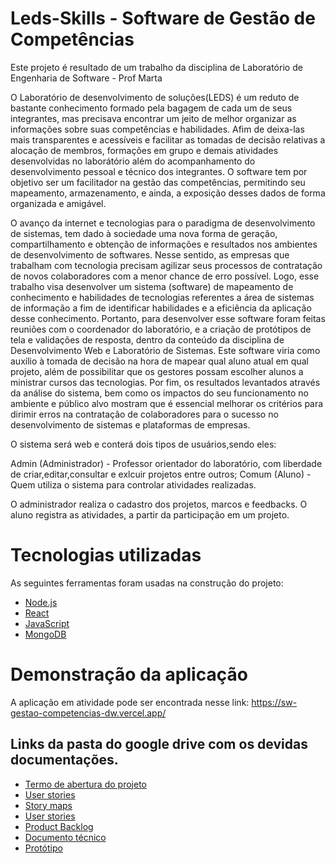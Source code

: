 # Leds-Skills -  Software de Gestão de Competências
Este projeto é resultado de um trabalho da disciplina de Laboratório de Engenharia de Software - Prof Marta 

O Laboratório de desenvolvimento de soluções(LEDS) é um reduto de bastante conhecimento formado pela bagagem de cada um de seus integrantes, mas precisava encontrar um jeito de melhor organizar as informações sobre suas competências e habilidades. Afim de deixa-las mais transparentes e acessíveis e facilitar as tomadas de decisão relativas a alocação de membros, formações em grupo e demais atividades desenvolvidas no laborátório além do acompanhamento do desenvolvimento pessoal e técnico dos integrantes. O software tem por objetivo ser um facilitador na gestão das competências, permitindo seu mapeamento, armazenamento, e ainda, a exposição desses dados de forma organizada e amigável.

O avanço da internet e tecnologias para o paradigma de desenvolvimento de sistemas, tem dado à sociedade uma nova forma de geração, compartilhamento e obtenção de informações e resultados nos ambientes de desenvolvimento de softwares. Nesse sentido, as empresas que trabalham com tecnologia precisam agilizar seus processos de contratação de novos colaboradores com a menor chance de erro possível. Logo, esse trabalho visa desenvolver um sistema (software) de mapeamento de conhecimento e habilidades de tecnologias referentes a área de sistemas de informação a fim de identificar habilidades e a eficiência da aplicação desse conhecimento. Portanto, para desenvolver esse software foram feitas reuniões com o coordenador do laboratório, e a criação de protótipos de tela e validações de resposta, dentro da conteúdo da disciplina de Desenvolvimento Web e Laboratório de Sistemas. Este software viria como auxílio à tomada de decisão na hora de mapear qual aluno atual em qual projeto, além de possibilitar que os gestores possam escolher alunos a ministrar cursos das tecnologias. Por fim, os resultados levantados através da análise do sistema, bem como os impactos do seu funcionamento no ambiente e público alvo mostram que é essencial  melhorar os critérios para dirimir erros na contratação de colaboradores para o sucesso no desenvolvimento de sistemas e plataformas de empresas.

O sistema será web e conterá dois tipos de usuários,sendo eles:

Admin (Administrador) - Professor orientador do laboratório, com liberdade de criar,editar,consultar e exlcuir projetos entre outros;
Comum (Aluno) - Quem utiliza o sistema para controlar atividades realizadas. 

O administrador realiza o cadastro dos projetos, marcos e feedbacks. O aluno registra as atividades, a partir da participação em um projeto.


# Tecnologias utilizadas

As seguintes ferramentas foram usadas na construção do projeto:

- [Node.js](https://nodejs.org/en/)
- [React](https://pt-br.reactjs.org/)
- [JavaScript](https://www.javascript.com/)
- [MongoDB](https://www.mongodb.com/)
 
# Demonstração da aplicação

A aplicação em atividade pode ser encontrada nesse link: https://sw-gestao-competencias-dw.vercel.app/


## Links da pasta do google drive com os devidas documentações. 

* [Termo de abertura do projeto](https://drive.google.com/drive/folders/1sG-HB2w6GsRRYT3xi_5-P6gyDoZUQ_Qh?usp=sharing)
* [User stories](https://drive.google.com/file/d/1T3RfMpWDyLLN5hZVLa9xvBCMLmNK_plD/view?usp=sharing) 
* [Story maps](https://app.featmap.com/link/de9f48a2-e3c8-4b98-ab22-2a1c3fa138e5)
* [User stories](https://drive.google.com/drive/folders/1sG-HB2w6GsRRYT3xi_5-P6gyDoZUQ_Qh?usp=sharing) 
* [Product Backlog](https://drive.google.com/drive/folders/1sG-HB2w6GsRRYT3xi_5-P6gyDoZUQ_Qh?usp=sharing)
* [Documento técnico](https://drive.google.com/drive/folders/1sG-HB2w6GsRRYT3xi_5-P6gyDoZUQ_Qh?usp=sharing) 
* [Protótipo](https://drive.google.com/drive/folders/1sG-HB2w6GsRRYT3xi_5-P6gyDoZUQ_Qh?usp=sharing)

